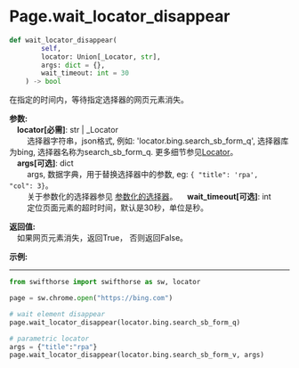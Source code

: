 
# Page.wait_locator_disappear
```python
def wait_locator_disappear(
        self,
        locator: Union[_Locator, str],
        args: dict = {},
        wait_timeout: int = 30
    ) -> bool
```  

在指定的时间内，等待指定选择器的网页元素消失。


**参数:**  
    &emsp;**locator[必需]**: str | _Locator   
        &emsp;&emsp; 选择器字符串，json格式, 例如: 'locator.bing.search_sb_form_q', 选择器库为bing, 选择器名称为search_sb_form_q. 更多细节参见[Locator](./../../../../../concepts/locator.md)。  
    &emsp;**args[可选]**: dict  
        &emsp;&emsp; args, 数据字典，用于替换选择器中的参数, eg: `{ "title": 'rpa',  "col": 3}`。  
        &emsp;&emsp; 关于参数化的选择器参见 [参数化的选择器](./../../../concepts/locator.md#parametric-locator)。
    &emsp;**wait_timeout[可选]**: int  
        &emsp;&emsp; 定位页面元素的超时时间，默认是30秒，单位是秒。  

**返回值:**  
    &emsp;如果网页元素消失，返回True， 否则返回False。 

**示例:**
***
```python
from swifthorse import swifthorse as sw, locator

page = sw.chrome.open("https://bing.com")

# wait element disappear
page.wait_locator_disappear(locator.bing.search_sb_form_q)

# parametric locator
args = {"title":"rpa"}
page.wait_locator_disappear(locator.bing.search_sb_form_v, args)

```